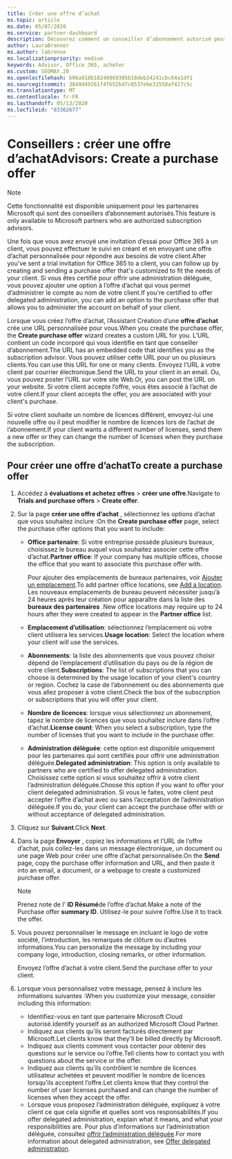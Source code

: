 ```yaml
---
title: Créer une offre d’achat
ms.topic: article
ms.date: 05/07/2020
ms.service: partner-dashboard
description: Découvrez comment un conseiller d’abonnement autorisé peut utiliser l’espace partenaires pour créer une offre d’achat et une URL personnalisée à inclure dans les invitations à la version d’évaluation d’Office 365.
author: LauraBrenner
ms.author: labrenne
ms.localizationpriority: medium
keywords: Advisor, Office 365, acheter
ms.custom: SEOMAY.20
ms.openlocfilehash: b96a918b18240869305b18deb24241cbc64a1df1
ms.sourcegitcommit: 3849d49261f4f652bd7c0537ebe31558af427c5c
ms.translationtype: MT
ms.contentlocale: fr-FR
ms.lasthandoff: 05/13/2020
ms.locfileid: "83362677"
---
```

# <a name="advisors-create-a-purchase-offer"></a><span data-ttu-id="4455f-104">Conseillers : créer une offre d’achat</span><span class="sxs-lookup"><span data-stu-id="4455f-104">Advisors: Create a purchase offer</span></span>

> [!NOTE]
> <span data-ttu-id="4455f-105">Cette fonctionnalité est disponible uniquement pour les partenaires Microsoft qui sont des conseillers d’abonnement autorisés.</span><span class="sxs-lookup"><span data-stu-id="4455f-105">This feature is only available to Microsoft partners who are authorized subscription advisors.</span></span>

<span data-ttu-id="4455f-106">Une fois que vous avez envoyé une invitation d’essai pour Office 365 à un client, vous pouvez effectuer le suivi en créant et en envoyant une offre d’achat personnalisée pour répondre aux besoins de votre client.</span><span class="sxs-lookup"><span data-stu-id="4455f-106">After you've sent a trial invitation for Office 365 to a client, you can follow up by creating and sending a purchase offer that's customized to fit the needs of your client.</span></span> <span data-ttu-id="4455f-107">Si vous êtes certifié pour offrir une administration déléguée, vous pouvez ajouter une option à l’offre d’achat qui vous permet d’administrer le compte au nom de votre client.</span><span class="sxs-lookup"><span data-stu-id="4455f-107">If you're certified to offer delegated administration, you can add an option to the purchase offer that allows you to administer the account on behalf of your client.</span></span>

<span data-ttu-id="4455f-108">Lorsque vous créez l’offre d’achat, l’Assistant Création d’une **offre d’achat** crée une URL personnalisée pour vous.</span><span class="sxs-lookup"><span data-stu-id="4455f-108">When you create the purchase offer, the **Create purchase offer** wizard creates a custom URL for you.</span></span> <span data-ttu-id="4455f-109">L’URL contient un code incorporé qui vous identifie en tant que conseiller d’abonnement.</span><span class="sxs-lookup"><span data-stu-id="4455f-109">The URL has an embedded code that identifies you as the subscription advisor.</span></span> <span data-ttu-id="4455f-110">Vous pouvez utiliser cette URL pour un ou plusieurs clients.</span><span class="sxs-lookup"><span data-stu-id="4455f-110">You can use this URL for one or many clients.</span></span> <span data-ttu-id="4455f-111">Envoyez l’URL à votre client par courrier électronique.</span><span class="sxs-lookup"><span data-stu-id="4455f-111">Send the URL to your client in an email.</span></span> <span data-ttu-id="4455f-112">Ou, vous pouvez poster l’URL sur votre site Web.</span><span class="sxs-lookup"><span data-stu-id="4455f-112">Or, you can post the URL on your website.</span></span> <span data-ttu-id="4455f-113">Si votre client accepte l’offre, vous êtes associé à l’achat de votre client.</span><span class="sxs-lookup"><span data-stu-id="4455f-113">If your client accepts the offer, you are associated with your client's purchase.</span></span>

<span data-ttu-id="4455f-114">Si votre client souhaite un nombre de licences différent, envoyez-lui une nouvelle offre ou il peut modifier le nombre de licences lors de l’achat de l’abonnement.</span><span class="sxs-lookup"><span data-stu-id="4455f-114">If your client wants a different number of licenses, send them a new offer or they can change the number of licenses when they purchase the subscription.</span></span>

## <a name="to-create-a-purchase-offer"></a><span data-ttu-id="4455f-115">Pour créer une offre d’achat</span><span class="sxs-lookup"><span data-stu-id="4455f-115">To create a purchase offer</span></span>

1. <span data-ttu-id="4455f-116">Accédez à **évaluations et achetez offres**  >  **créer une offre**.</span><span class="sxs-lookup"><span data-stu-id="4455f-116">Navigate to **Trials and purchase offers** > **Create offer**.</span></span>

2. <span data-ttu-id="4455f-117">Sur la page **créer une offre d’achat** , sélectionnez les options d’achat que vous souhaitez inclure :</span><span class="sxs-lookup"><span data-stu-id="4455f-117">On the **Create purchase offer** page, select the purchase offer options that you want to include:</span></span>

    - <span data-ttu-id="4455f-118">**Office partenaire**: Si votre entreprise possède plusieurs bureaux, choisissez le bureau auquel vous souhaitez associer cette offre d’achat.</span><span class="sxs-lookup"><span data-stu-id="4455f-118">**Partner office**: If your company has multiple offices, choose the office that you want to associate this purchase offer with.</span></span>

        <span data-ttu-id="4455f-119">Pour ajouter des emplacements de bureaux partenaires, voir [Ajouter un emplacement](manage-locations.md).</span><span class="sxs-lookup"><span data-stu-id="4455f-119">To add partner office locations, see [Add a location](manage-locations.md).</span></span> <span data-ttu-id="4455f-120">Les nouveaux emplacements de bureau peuvent nécessiter jusqu’à 24 heures après leur création pour apparaître dans la liste des **bureaux des partenaires** .</span><span class="sxs-lookup"><span data-stu-id="4455f-120">New office locations may require up to 24 hours after they were created to appear in the **Partner office** list.</span></span>

    - <span data-ttu-id="4455f-121">**Emplacement d’utilisation**: sélectionnez l’emplacement où votre client utilisera les services.</span><span class="sxs-lookup"><span data-stu-id="4455f-121">**Usage location**: Select the location where your client will use the services.</span></span>
    - <span data-ttu-id="4455f-122">**Abonnements**: la liste des abonnements que vous pouvez choisir dépend de l’emplacement d’utilisation du pays ou de la région de votre client.</span><span class="sxs-lookup"><span data-stu-id="4455f-122">**Subscriptions**: The list of subscriptions that you can choose is determined by the usage location of your client's country or region.</span></span> <span data-ttu-id="4455f-123">Cochez la case de l’abonnement ou des abonnements que vous allez proposer à votre client.</span><span class="sxs-lookup"><span data-stu-id="4455f-123">Check the box of the subscription or subscriptions that you will offer your client.</span></span>
    - <span data-ttu-id="4455f-124">**Nombre de licences**: lorsque vous sélectionnez un abonnement, tapez le nombre de licences que vous souhaitez inclure dans l’offre d’achat.</span><span class="sxs-lookup"><span data-stu-id="4455f-124">**License count**: When you select a subscription, type the number of licenses that you want to include in the purchase offer.</span></span>
    - <span data-ttu-id="4455f-125">**Administration déléguée**: cette option est disponible uniquement pour les partenaires qui sont certifiés pour offrir une administration déléguée.</span><span class="sxs-lookup"><span data-stu-id="4455f-125">**Delegated administration**: This option is only available to partners who are certified to offer delegated administration.</span></span> <span data-ttu-id="4455f-126">Choisissez cette option si vous souhaitez offrir à votre client l’administration déléguée.</span><span class="sxs-lookup"><span data-stu-id="4455f-126">Choose this option if you want to offer your client delegated administration.</span></span> <span data-ttu-id="4455f-127">Si vous le faites, votre client peut accepter l’offre d’achat avec ou sans l’acceptation de l’administration déléguée.</span><span class="sxs-lookup"><span data-stu-id="4455f-127">If you do, your client can accept the purchase offer with or without acceptance of delegated administration.</span></span>

3. <span data-ttu-id="4455f-128">Cliquez sur **Suivant**.</span><span class="sxs-lookup"><span data-stu-id="4455f-128">Click **Next**.</span></span>

4. <span data-ttu-id="4455f-129">Dans la page **Envoyer** , copiez les informations et l’URL de l’offre d’achat, puis collez-les dans un message électronique, un document ou une page Web pour créer une offre d’achat personnalisée.</span><span class="sxs-lookup"><span data-stu-id="4455f-129">On the **Send** page, copy the purchase offer information and URL, and then paste it into an email, a document, or a webpage to create a customized purchase offer.</span></span>

    > [!NOTE]
    > <span data-ttu-id="4455f-130">Prenez note de l' **ID Résumé**de l’offre d’achat.</span><span class="sxs-lookup"><span data-stu-id="4455f-130">Make a note of the Purchase offer **summary ID**.</span></span> <span data-ttu-id="4455f-131">Utilisez-le pour suivre l’offre.</span><span class="sxs-lookup"><span data-stu-id="4455f-131">Use it to track the offer.</span></span>

5. <span data-ttu-id="4455f-132">Vous pouvez personnaliser le message en incluant le logo de votre société, l’introduction, les remarques de clôture ou d’autres informations.</span><span class="sxs-lookup"><span data-stu-id="4455f-132">You can personalize the message by including your company logo, introduction, closing remarks, or other information.</span></span>

    <span data-ttu-id="4455f-133">Envoyez l’offre d’achat à votre client.</span><span class="sxs-lookup"><span data-stu-id="4455f-133">Send the purchase offer to your client.</span></span>

6. <span data-ttu-id="4455f-134">Lorsque vous personnalisez votre message, pensez à inclure les informations suivantes :</span><span class="sxs-lookup"><span data-stu-id="4455f-134">When you customize your message, consider including this information:</span></span>

    - <span data-ttu-id="4455f-135">Identifiez-vous en tant que partenaire Microsoft Cloud autorisé.</span><span class="sxs-lookup"><span data-stu-id="4455f-135">Identify yourself as an authorized Microsoft Cloud Partner.</span></span>
    - <span data-ttu-id="4455f-136">Indiquez aux clients qu’ils seront facturés directement par Microsoft.</span><span class="sxs-lookup"><span data-stu-id="4455f-136">Let clients know that they'll be billed directly by Microsoft.</span></span>
    - <span data-ttu-id="4455f-137">Indiquez aux clients comment vous contacter pour obtenir des questions sur le service ou l’offre.</span><span class="sxs-lookup"><span data-stu-id="4455f-137">Tell clients how to contact you with questions about the service or the offer.</span></span>
    - <span data-ttu-id="4455f-138">Indiquez aux clients qu’ils contrôlent le nombre de licences utilisateur achetées et peuvent modifier le nombre de licences lorsqu’ils acceptent l’offre.</span><span class="sxs-lookup"><span data-stu-id="4455f-138">Let clients know that they control the number of user licenses purchased and can change the number of licenses when they accept the offer.</span></span>
    - <span data-ttu-id="4455f-139">Lorsque vous proposez l’administration déléguée, expliquez à votre client ce que cela signifie et quelles sont vos responsabilités.</span><span class="sxs-lookup"><span data-stu-id="4455f-139">If you offer delegated administration, explain what it means, and what your responsibilities are.</span></span> <span data-ttu-id="4455f-140">Pour plus d’informations sur l’administration déléguée, consultez [offrir l’administration déléguée](customers_revoke_admin_privileges.md).</span><span class="sxs-lookup"><span data-stu-id="4455f-140">For more information about delegated administration, see [Offer delegated administration](customers_revoke_admin_privileges.md).</span></span>
